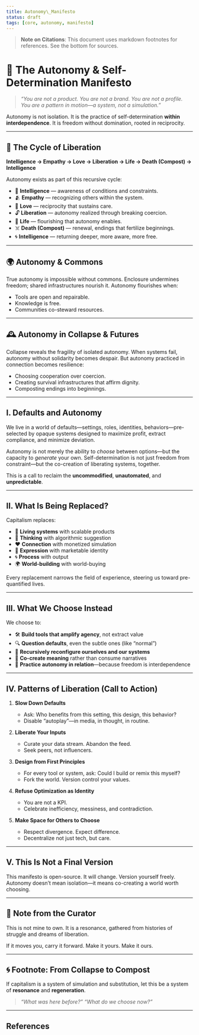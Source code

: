 ```yaml
---
title: Autonomy\_Manifesto
status: draft
tags: [core, autonomy, manifesto]
---
```


> **Note on Citations**: This document uses markdown footnotes for references. See the bottom for sources.

# 🌱 The Autonomy & Self-Determination Manifesto

> *“You are not a product. You are not a brand. You are not a profile. You are a pattern in motion—a system, not a simulation.”*

Autonomy is not isolation.
It is the practice of self-determination **within interdependence**.
It is freedom without domination, rooted in reciprocity.

---

## 🔁 The Cycle of Liberation

**Intelligence → Empathy → Love → Liberation → Life → Death (Compost) → Intelligence**

Autonomy exists as part of this recursive cycle:

* 🧠 **Intelligence** — awareness of conditions and constraints.
* 🫂 **Empathy** — recognizing others within the system.
* 💓 **Love** — reciprocity that sustains care.
* 🔓 **Liberation** — autonomy realized through breaking coercion.
* 🌱 **Life** — flourishing that autonomy enables.
* ☠️ **Death (Compost)** — renewal, endings that fertilize beginnings.
* 🌀 **Intelligence** — returning deeper, more aware, more free.

---

## 🌍 Autonomy & Commons

True autonomy is impossible without commons.
Enclosure undermines freedom; shared infrastructures nourish it.
Autonomy flourishes when:

* Tools are open and repairable.
* Knowledge is free.
* Communities co-steward resources.

---

## 🕰 Autonomy in Collapse & Futures

Collapse reveals the fragility of isolated autonomy.
When systems fail, autonomy without solidarity becomes despair.
But autonomy practiced in connection becomes resilience:

* Choosing cooperation over coercion.
* Creating survival infrastructures that affirm dignity.
* Composting endings into beginnings.

---

## I. Defaults and Autonomy

We live in a world of defaults—settings, roles, identities, behaviors—pre-selected by opaque systems designed to maximize profit, extract compliance, and minimize deviation.

Autonomy is not merely the ability to *choose* between options—but the capacity to *generate* your own.
Self-determination is not just freedom from constraint—but the co-creation of liberating systems, together.

This is a call to reclaim the **uncommodified**, **unautomated**, and **unpredictable**.

---

## II. What Is Being Replaced?

Capitalism replaces:

* 🌿 **Living systems** with scalable products
* 🧠 **Thinking** with algorithmic suggestion
* ❤️ **Connection** with monetized simulation
* 🎨 **Expression** with marketable identity
* 🌀 **Process** with output
* 🌍 **World-building** with world-buying

Every replacement narrows the field of experience, steering us toward pre-quantified lives.

---

## III. What We Choose Instead

We choose to:

* 🛠️ **Build tools that amplify agency**, not extract value
* 🔍 **Question defaults**, even the subtle ones (like “normal”)
* 🔁 **Recursively reconfigure ourselves and our systems**
* 🤝 **Co-create meaning** rather than consume narratives
* 🌱 **Practice autonomy in relation**—because freedom is interdependence

---

## IV. Patterns of Liberation (Call to Action)

1. **Slow Down Defaults**

   * Ask: Who benefits from this setting, this design, this behavior?
   * Disable “autoplay”—in media, in thought, in routine.

2. **Liberate Your Inputs**

   * Curate your data stream. Abandon the feed.
   * Seek peers, not influencers.

3. **Design from First Principles**

   * For every tool or system, ask: Could I build or remix this myself?
   * Fork the world. Version control your values.

4. **Refuse Optimization as Identity**

   * You are not a KPI.
   * Celebrate inefficiency, messiness, and contradiction.

5. **Make Space for Others to Choose**

   * Respect divergence. Expect difference.
   * Decentralize not just tech, but care.

---

## V. This Is Not a Final Version

This manifesto is open-source. It will change.
Version yourself freely.
Autonomy doesn’t mean isolation—it means co-creating a world worth choosing.

---

## 📝 Note from the Curator

This is not mine to own.
It is a resonance, gathered from histories of struggle and dreams of liberation.

If it moves you, carry it forward.
Make it yours. Make it ours.

---

## 🌀 Footnote: From Collapse to Compost

If capitalism is a system of simulation and substitution, let this be a system of **resonance** and **regeneration**.

> *“What was here before?”*
> *“What do we choose now?”*

---

## References

[^1]: Murray Bookchin, *The Ecology of Freedom* (1982).

[^2]: Silvia Federici, *Caliban and the Witch* (2004).

[^3]: Shoshana Zuboff, *The Age of Surveillance Capitalism* (2019).

[^4]: Yanis Varoufakis, *Technofeudalism: What Killed Capitalism* (2023).
